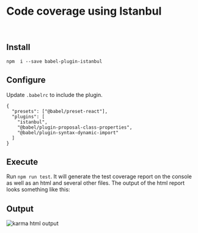 # Code coverage using Istanbul

&nbsp;

## Install

`npm  i --save babel-plugin-istanbul`

## Configure

Update `.babelrc` to include the plugin.

    {
      "presets": ["@babel/preset-react"],
      "plugins": [
        "istanbul",
        "@babel/plugin-proposal-class-properties",
        "@babel/plugin-syntax-dynamic-import"
      ]
    }

## Execute

Run `npm run test`. It will generate the test coverage report on the console as well as an html and several other files. The output of the html report looks something like this:


## Output

![karma html output](/img/karma-html-output.jpg "karma html output")